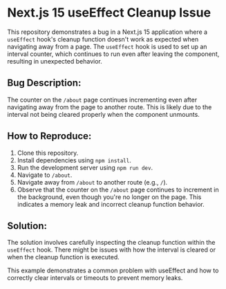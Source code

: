 # Next.js 15 useEffect Cleanup Issue

This repository demonstrates a bug in a Next.js 15 application where a `useEffect` hook's cleanup function doesn't work as expected when navigating away from a page.  The `useEffect` hook is used to set up an interval counter, which continues to run even after leaving the component, resulting in unexpected behavior.

## Bug Description:
The counter on the `/about` page continues incrementing even after navigating away from the page to another route. This is likely due to the interval not being cleared properly when the component unmounts.

## How to Reproduce:
1. Clone this repository.
2. Install dependencies using `npm install`.
3. Run the development server using `npm run dev`.
4. Navigate to `/about`.
5. Navigate away from `/about` to another route (e.g., `/`).
6. Observe that the counter on the `/about` page continues to increment in the background, even though you're no longer on the page. This indicates a memory leak and incorrect cleanup function behavior.

## Solution:
The solution involves carefully inspecting the cleanup function within the `useEffect` hook. There might be issues with how the interval is cleared or when the cleanup function is executed.

This example demonstrates a common problem with useEffect and how to correctly clear intervals or timeouts to prevent memory leaks.